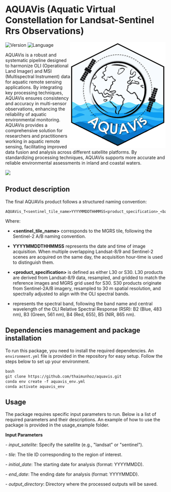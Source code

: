# AQUAVis (Aquatic Virtual Constellation for Landsat-Sentinel Rrs Observations) 
<img src="figures/logo_aquavis.png" width="300" align="right" />

![Version](https://img.shields.io/badge/version-v1-blue)
![Language](https://img.shields.io/badge/language-Python-blue)

AQUAVis is a robust and systematic pipeline designed to harmonize OLI (Operational Land Imager) and MSI (Multispectral Instrument) data for aquatic remote sensing applications. By integrating key processing techniques, AQUAVis ensures consistency and accuracy in multi-sensor observations, enhancing the reliability of aquatic environmental monitoring. AQUAVis provides a comprehensive solution for researchers and practitioners working in aquatic remote sensing, facilitating improved data fusion and analysis across different satellite platforms. By standardizing processing techniques, AQUAVis supports more accurate and reliable environmental assessments in inland and coastal waters.

![](./figures/product_description.png)

## Product description
The final AQUAVis product follows a structured naming convention:
```
AQUAVis_T<sentinel_tile_name>YYYYMMDDTHHMMSS<product_specification>_<band>_v1.0
```
Where:
- **<sentinel_tile_name>** corresponds to the MGRS tile, following the Sentinel-2 A/B naming convention.

- **YYYYMMDDTHHMMSS** represents the date and time of image acquisition. When multiple overlapping Landsat-8/9 and Sentinel-2 scenes are acquired on the same day, the acquisition hour-time is used to distinguish them.

- **<product_specification>** is defined as either L30 or S30. L30 products are derived from Landsat-8/9 data, resampled, and gridded to match the reference images and MGRS grid used for S30. S30 products originate from Sentinel-2A/B imagery, resampled to 30 m spatial resolution, and spectrally adjusted to align with the OLI spectral bands.

- **<band>** represents the spectral band, following the band name and central wavelength of the OLI Relative Spectral Response (RSR): B2 (Blue, 483 nm), B3 (Green, 561 nm), B4 (Red, 655), B5 (NIR, 865 nm). 

## Dependencies management and package installation

To run this package, you need to install the required dependencies. An `environment.yml` file is provided in the repository for easy setup. Follow the steps below to set up your environment.
```
bash
git clone https://github.com/thaimunhoz/aquavis.git
conda env create -f aquavis_env.yml
conda activate aquavis_env
```

## Usage

The package requires specific input parameters to run. Below is a list of required parameters and their descriptions. An example of how to use the package is provided in the usage_example folder.

**Input Parameters**

  *- input_satelite*: Specify the satellite (e.g., "landsat" or "sentinel").

  *- tile*: The tile ID corresponding to the region of interest.

  *- initial_date*: The starting date for analysis (format: YYYYMMDD).

  *- end_date*: The ending date for analysis (format: YYYYMMDD).

  *- output_directory*: Directory where the processed outputs will be saved.
